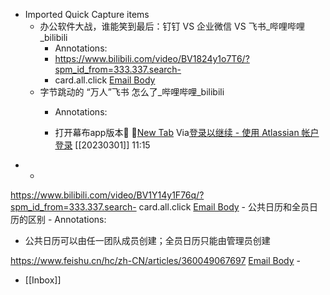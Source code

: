 - Imported Quick Capture items
    - 办公软件大战，谁能笑到最后：钉钉 VS 企业微信 VS 飞书_哔哩哔哩_bilibili
        - Annotations:
        - https://www.bilibili.com/video/BV1824y1o7T6/?spm_id_from=333.337.search-
        - card.all.click [Email Body](https://files.todoist.com/26lzjh-4qGTwuF52NuTHzKgDsymfzdJJ7on49EahgeM-eTFfBhRypWhW6bDKBWoc/by/21878347/as/file.html)
    - 字节跳动的 “万人”飞书 怎么了_哔哩哔哩_bilibili
        - Annotations:

        - 打开幕布app版本🌱 🦩[New Tab](chrome://newtab/) Via[登录以继续 - 使用 Atlassian 帐户登录](https://id.atlassian.com/login?application=trello&continue=https%3A%2F%2Ftrello.com%2Fauth%2Fatlassian%2Fcallback%3FreturnUrl%3D%252Fb%252FmkDhVlAC%252F%2525E5%2525B7%2525A5%2525E4%2525BD%25259C%2525E8%2525AE%2525B0%2525E5%2525BD%252595%26display%3DeyJ2ZXJpZmljYXRpb25TdHJhdGVneSI6InNvZnQifQ%253D%253D%26aaOnboarding%3D%26updateEmail%3D%26traceId%3D63fec34f13f5ca39eea6ee46c6d51a2d%26ssoVerified%3D&display=eyJ2ZXJpZmljYXRpb25TdHJhdGVneSI6InNvZnQifQ%3D%3D&email=wxhdp%40163.com&errorCode&login_hint=wxhdp%40163.com&restrict=true) [[20230301]] 11:15
*   * 


https://www.bilibili.com/video/BV1Y14y1F76q/?spm_id_from=333.337.search-
card.all.click [Email Body](https://files.todoist.com/rHCAPDMDs4ouzdOl9IHWao0RWkoq6mQTU2RTO9_nkrKJPMQKHYkJeJumnYYaqgQG/by/21878347/as/file.html)
    - 公共日历和全员日历的区别
        - Annotations:

* 公共日历可以由任一团队成员创建；全员日历只能由管理员创建

https://www.feishu.cn/hc/zh-CN/articles/360049067697 [Email Body](https://files.todoist.com/KDM-vRw--j0niBUDoF8A-FYDCaExsiRP0mH6zca7UN2UJZAHbt3eE0znBE0OJIop/by/21878347/as/file.html)
        - 
- [[Inbox]]
